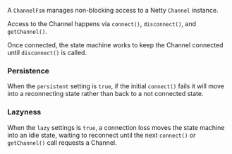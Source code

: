 A `ChannelFsm` manages non-blocking access to a Netty `Channel` instance. 

Access to the Channel happens via `connect()`, `disconnect()`, and `getChannel()`. 

Once connected, the state machine works to keep the Channel connected until `disconnect()` is called. 

### Persistence
When the `persistent` setting is `true`, if the initial `connect()` fails it will move into a reconnecting state rather than back to a not connected state.

### Lazyness
When the `lazy` settings is `true`, a connection loss moves the state machine into an idle state, waiting to reconnect until the next `connect()` or `getChannel()` call requests a Channel.
